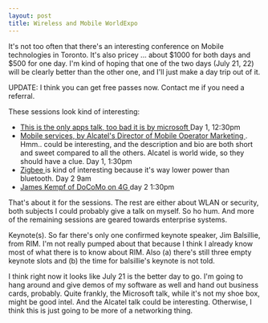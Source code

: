 ```yaml
---
layout: post
title: Wireless and Mobile WorldExpo 
---
```



It's not too often that there's an interesting conference on Mobile technologies in Toronto. It's also pricey ... about $1000 for both days and $500 for one day. I'm kind of hoping that one of the two days (July 21, 22) will be clearly better than the other one, and I'll just make a day trip out of it. 

UPDATE: I think you can get free passes now. Contact me if you need a referral. 

These sessions look kind of interesting: <ul><li><a href="http://wmworldexpo.wowgao.com/presentation_proposals/presentation_detail.php?suid=108&amp;spid=100,">This is the only apps talk, too bad it is by microsoft </a>Day 1, 12:30pm </li><li><a href="http://wmworldexpo.wowgao.com/presentation_proposals/presentation_detail.php?suid=172&amp;spid=171,">Mobile services, by Alcatel's Director of Mobile Operator Marketing </a>. Hmm.. could be interesting, and the description and bio are both short and sweet compared to all the others. Alcatel is world wide, so they should have a clue. Day 1, 1:30pm </li><li><a href="http://wmworldexpo.wowgao.com/presentation_proposals/presentation_detail.php?suid=100&amp;spid=92,">Zigbee </a>is kind of interesting because it's way lower power than bluetooth. Day 2 9am </li><li><a href="http://wmworldexpo.wowgao.com/presentation_proposals/presentation_detail.php?suid=132&amp;spid=125,">James Kempf of DoCoMo on 4G </a>day 2 1:30pm </li></ul>That's about it for the sessions. The rest are either about WLAN or security, both subjects I could probably give a talk on myself. So ho hum. And more of the remaining sessions are geared towards enterprise systems. 

Keynote(s). So far there's only one confirmed keynote speaker, Jim Balsillie, from RIM. I'm not really pumped about that because I think I already know most of what there is to know about RIM. Also (a) there's still three empty keynote slots and (b) the time for balsillie's keynote is not told. 

I think right now it looks like July 21 is the better day to go. I'm going to hang around and give demos of my software as well and hand out business cards, probably. Quite frankly, the Microsoft talk, while it's not my shoe box, might be good intel. And the Alcatel talk could be interesting. Otherwise, I think this is just going to be more of a networking thing.
